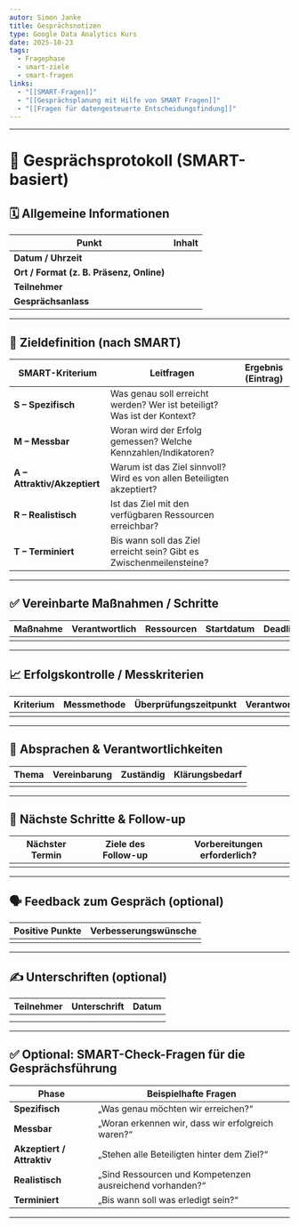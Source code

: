 ```yaml
---
autor: Simon Janke
title: Gesprächsnotizen
type: Google Data Analytics Kurs
date: 2025-10-23
tags:
  - Fragephase
  - smart-ziele
  - smart-fragen
links:
  - "[[SMART-Fragen]]"
  - "[[Gesprächsplanung mit Hilfe von SMART Fragen]]"
  - "[[Fragen für datengesteuerte Entscheidungsfindung]]"
---
```

---
# 📄 Gesprächsprotokoll (SMART-basiert)

## 🗓️ Allgemeine Informationen
| Punkt | Inhalt |
|-------|--------|
| **Datum / Uhrzeit** | |
| **Ort / Format (z. B. Präsenz, Online)** | |
| **Teilnehmer** | |
| **Gesprächsanlass** | |

---

## 🎯 Zieldefinition (nach SMART)

| SMART-Kriterium | Leitfragen | Ergebnis (Eintrag) |
|-----------------|-----------|-------------------|
| **S – Spezifisch** | Was genau soll erreicht werden? Wer ist beteiligt? Was ist der Kontext? | |
| **M – Messbar** | Woran wird der Erfolg gemessen? Welche Kennzahlen/Indikatoren? | |
| **A – Attraktiv/Akzeptiert** | Warum ist das Ziel sinnvoll? Wird es von allen Beteiligten akzeptiert? | |
| **R – Realistisch** | Ist das Ziel mit den verfügbaren Ressourcen erreichbar? | |
| **T – Terminiert** | Bis wann soll das Ziel erreicht sein? Gibt es Zwischenmeilensteine? | |

---

## ✅ Vereinbarte Maßnahmen / Schritte

| Maßnahme | Verantwortlich | Ressourcen | Startdatum | Deadline | Status/Kommentar |
|----------|----------------|-----------|------------|----------|-----------------|
| | | | | | |

---

## 📈 Erfolgskontrolle / Messkriterien

| Kriterium | Messmethode | Überprüfungszeitpunkt | Verantwortlich |
|-----------|------------|-----------------------|----------------|
| | | | |

---

## 🤝 Absprachen & Verantwortlichkeiten

| Thema | Vereinbarung | Zuständig | Klärungsbedarf |
|-------|-------------|-----------|----------------|
| | | | |

---

## 📍 Nächste Schritte & Follow-up

| Nächster Termin | Ziele des Follow-up | Vorbereitungen erforderlich? |
|----------------|---------------------|------------------------------|
| | | |

---

## 🗣️ Feedback zum Gespräch (optional)

| Positive Punkte | Verbesserungswünsche |
|----------------|----------------------|
| | |

---

## ✍️ Unterschriften (optional)
| Teilnehmer | Unterschrift | Datum |
|-----------|-------------|--------|
| | | |
| | | |

---

## ✅ Optional: SMART-Check-Fragen für die Gesprächsführung

| Phase | Beispielhafte Fragen |
|-------|----------------------|
| **Spezifisch** | „Was genau möchten wir erreichen?“ |
| **Messbar** | „Woran erkennen wir, dass wir erfolgreich waren?“ |
| **Akzeptiert / Attraktiv** | „Stehen alle Beteiligten hinter dem Ziel?“ |
| **Realistisch** | „Sind Ressourcen und Kompetenzen ausreichend vorhanden?“ |
| **Terminiert** | „Bis wann soll was erledigt sein?“ |
---
